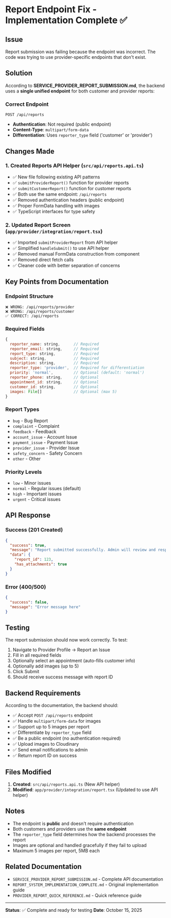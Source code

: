 # Report Endpoint Fix - Implementation Complete ✅

## Issue
Report submission was failing because the endpoint was incorrect. The code was trying to use provider-specific endpoints that don't exist.

## Solution
According to **SERVICE_PROVIDER_REPORT_SUBMISSION.md**, the backend uses a **single unified endpoint** for both customer and provider reports:

### Correct Endpoint
```
POST /api/reports
```

- **Authentication**: Not required (public endpoint)
- **Content-Type**: `multipart/form-data`
- **Differentiation**: Uses `reporter_type` field ('customer' or 'provider')

## Changes Made

### 1. Created Reports API Helper (`src/api/reports.api.ts`)
- ✅ New file following existing API patterns
- ✅ `submitProviderReport()` function for provider reports
- ✅ `submitCustomerReport()` function for customer reports
- ✅ Both use the same endpoint: `/api/reports`
- ✅ Removed authentication headers (public endpoint)
- ✅ Proper FormData handling with images
- ✅ TypeScript interfaces for type safety

### 2. Updated Report Screen (`app/provider/integration/report.tsx`)
- ✅ Imported `submitProviderReport` from API helper
- ✅ Simplified `handleSubmit()` to use API helper
- ✅ Removed manual FormData construction from component
- ✅ Removed direct fetch calls
- ✅ Cleaner code with better separation of concerns

## Key Points from Documentation

### Endpoint Structure
```
❌ WRONG: /api/reports/provider
❌ WRONG: /api/reports/customer
✅ CORRECT: /api/reports
```

### Required Fields
```javascript
{
  reporter_name: string,      // Required
  reporter_email: string,     // Required
  report_type: string,        // Required
  subject: string,            // Required
  description: string,        // Required
  reporter_type: 'provider',  // Required for differentiation
  priority: 'normal',         // Optional (default: 'normal')
  reporter_phone: string,     // Optional
  appointment_id: string,     // Optional
  customer_id: string,        // Optional
  images: File[]              // Optional (max 5)
}
```

### Report Types
- `bug` - Bug Report
- `complaint` - Complaint
- `feedback` - Feedback
- `account_issue` - Account Issue
- `payment_issue` - Payment Issue
- `provider_issue` - Provider Issue
- `safety_concern` - Safety Concern
- `other` - Other

### Priority Levels
- `low` - Minor issues
- `normal` - Regular issues (default)
- `high` - Important issues
- `urgent` - Critical issues

## API Response

### Success (201 Created)
```json
{
  "success": true,
  "message": "Report submitted successfully. Admin will review and respond via email.",
  "data": {
    "report_id": 123,
    "has_attachments": true
  }
}
```

### Error (400/500)
```json
{
  "success": false,
  "message": "Error message here"
}
```

## Testing

The report submission should now work correctly. To test:

1. Navigate to Provider Profile → Report an Issue
2. Fill in all required fields
3. Optionally select an appointment (auto-fills customer info)
4. Optionally add images (up to 5)
5. Click Submit
6. Should receive success message with report ID

## Backend Requirements

According to the documentation, the backend should:
- ✅ Accept `POST /api/reports` endpoint
- ✅ Handle `multipart/form-data` for images
- ✅ Support up to 5 images per report
- ✅ Differentiate by `reporter_type` field
- ✅ Be a public endpoint (no authentication required)
- ✅ Upload images to Cloudinary
- ✅ Send email notifications to admin
- ✅ Return report ID on success

## Files Modified

1. **Created**: `src/api/reports.api.ts` (New API helper)
2. **Modified**: `app/provider/integration/report.tsx` (Updated to use API helper)

## Notes

- The endpoint is **public** and doesn't require authentication
- Both customers and providers use the **same endpoint**
- The `reporter_type` field determines how the backend processes the report
- Images are optional and handled gracefully if they fail to upload
- Maximum 5 images per report, 5MB each

## Related Documentation

- `SERVICE_PROVIDER_REPORT_SUBMISSION.md` - Complete API documentation
- `REPORT_SYSTEM_IMPLEMENTATION_COMPLETE.md` - Original implementation guide
- `PROVIDER_REPORT_QUICK_REFERENCE.md` - Quick reference guide

---

**Status**: ✅ Complete and ready for testing
**Date**: October 15, 2025
